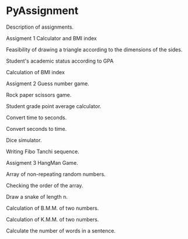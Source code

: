 # PyAssignment
Description of assignments.

Assigment 1
Calculator and BMI index

Feasibility of drawing a triangle according to the dimensions of the sides.

Student's academic status according to GPA

Calculation of BMI index

Assigment 2
Guess number game.

Rock paper scissors game.

Student grade point average calculator.

Convert time to seconds.

Convert seconds to time.

Dice simulator.

Writing Fibo Tanchi sequence.

Assigment 3
HangMan Game.

Array of non-repeating random numbers.

Checking the order of the array.

Draw a snake of length n.

Calculation of B.M.M. of two numbers.

Calculation of K.M.M. of two numbers.

Calculate the number of words in a sentence.

